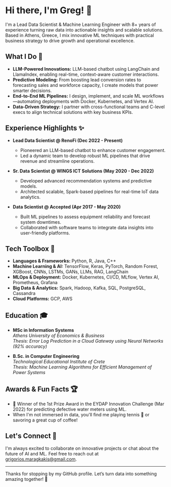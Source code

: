 # Hi there, I'm Greg! 👋

I'm a Lead Data Scientist & Machine Learning Engineer with 8+ years of experience turning raw data into actionable insights and scalable solutions. Based in Athens, Greece, I mix innovative ML techniques with practical business strategy to drive growth and operational excellence.

## What I Do 🚀

- **LLM-Powered Innovations:** LLM-based chatbot using LangChain and LlamaIndex, enabling real-time, context-aware customer interactions.
- **Predictive Modeling:** From boosting lead conversion rates to forecasting sales and workforce capacity, I create models that power smarter decisions.
- **End-to-End ML Pipelines:** I design, implement, and scale ML workflows—automating deployments with Docker, Kubernetes, and Vertex AI.
- **Data-Driven Strategy:** I partner with cross-functional teams and C-level execs to align technical solutions with key business KPIs.

## Experience Highlights ✨

- **Lead Data Scientist @ RenoFi (Dec 2022 - Present)**
  - Pioneered an LLM-based chatbot to enhance customer engagement.
  - Led a dynamic team to develop robust ML pipelines that drive revenue and streamline operations.

- **Sr. Data Scientist @ WINGS ICT Solutions (May 2020 - Dec 2022)**
  - Developed advanced recommendation systems and predictive models.
  - Architected scalable, Spark-based pipelines for real-time IoT data analytics.

- **Data Scientist @ Accepted (Apr 2017 - May 2020)**
  - Built ML pipelines to assess equipment reliability and forecast system downtimes.
  - Collaborated with software teams to integrate data insights into user-friendly platforms.

## Tech Toolbox 🔧

- **Languages & Frameworks:** Python, R, Java, C++  
- **Machine Learning & AI:** TensorFlow, Keras, PyTorch, Random Forest, XGBoost, CNNs, LSTMs, GANs, LLMs, RAG, LangChain  
- **MLOps & Deployment:** Docker, Kubernetes, CI/CD, MLflow, Vertex AI, Prometheus, Grafana  
- **Big Data & Analytics:** Spark, Hadoop, Kafka, SQL, PostgreSQL, Cassandra  
- **Cloud Platforms:** GCP, AWS

## Education 🎓

- **MSc in Information Systems**  
  *Athens University of Economics & Business*  
  _Thesis: Error Log Prediction in a Cloud Gateway using Neural Networks (92% accuracy)_

- **B.Sc. in Computer Engineering**  
  *Technological Educational Institute of Crete*  
  _Thesis: Machine Learning Algorithms for Efficient Management of Power Systems_

## Awards & Fun Facts 🏆

- 🥇 Winner of the 1st Prize Award in the EYDAP Innovation Challenge (Mar 2022) for predicting defective water meters using ML.
- When I'm not immersed in data, you'll find me playing tennis 🎾 or savoring a great cup of coffee!

## Let's Connect 🤝

I'm always excited to collaborate on innovative projects or chat about the future of AI and ML. Feel free to reach out at [grigorios.maragkakis@gmail.com](mailto:grigorios.maragkakis@gmail.com).

---

Thanks for stopping by my GitHub profile. Let’s turn data into something amazing together! 🚀
